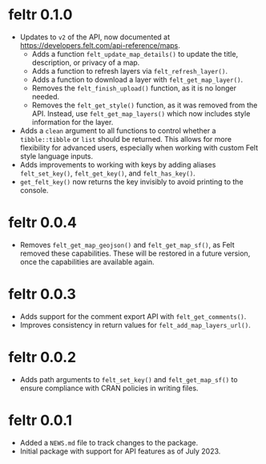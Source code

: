 # feltr 0.1.0

* Updates to `v2` of the API, now documented at <https://developers.felt.com/api-reference/maps>.
  * Adds a function `felt_update_map_details()` to update the title, description, or privacy of a map.
  * Adds a function to refresh layers via `felt_refresh_layer()`.
  * Adds a function to download a layer with `felt_get_map_layer()`.
  * Removes the `felt_finish_upload()` function, as it is no longer needed.
  * Removes the `felt_get_style()` function, as it was removed from the API. Instead, use `felt_get_map_layers()` which now includes style information for the layer.
* Adds a `clean` argument to all functions to control whether a `tibble::tibble` or `list` should be returned. This allows for more flexibility for advanced users, especially when working with custom Felt style language inputs.
* Adds improvements to working with keys by adding aliases `felt_set_key()`, `felt_get_key()`, and `felt_has_key()`.
* `get_felt_key()` now returns the key invisibly to avoid printing to the console.

# feltr 0.0.4

* Removes `felt_get_map_geojson()` and `felt_get_map_sf()`, as Felt removed these capabilities.
These will be restored in a future version, once the capabilities are available again.

# feltr 0.0.3

* Adds support for the comment export API with `felt_get_comments()`.
* Improves consistency in return values for `felt_add_map_layers_url()`.

# feltr 0.0.2

* Adds path arguments to `felt_set_key()` and `felt_get_map_sf()` to ensure compliance with CRAN policies in writing files.

# feltr 0.0.1

* Added a `NEWS.md` file to track changes to the package.
* Initial package with support for API features as of July 2023.
